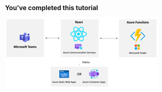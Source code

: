 <!-- markdownlint-disable MD041 -->

## You've completed this tutorial

![ACS Audio/Video Solution](./media/architecture-no-title.png "Scenario Architecture")
